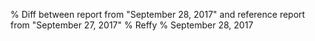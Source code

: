 % Diff between report from "September 28, 2017" and reference report from "September 27, 2017"
% Reffy
% September 28, 2017

